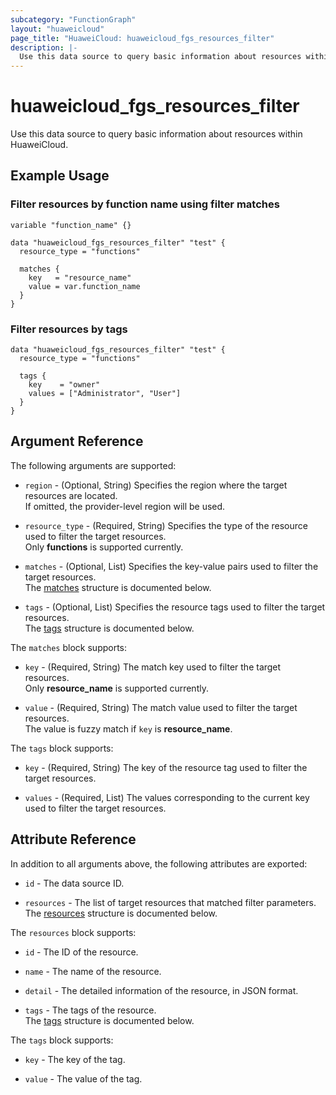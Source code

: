 ```yaml
---
subcategory: "FunctionGraph"
layout: "huaweicloud"
page_title: "HuaweiCloud: huaweicloud_fgs_resources_filter"
description: |-
  Use this data source to query basic information about resources within HuaweiCloud.
---
```


# huaweicloud_fgs_resources_filter

Use this data source to query basic information about resources within HuaweiCloud.

## Example Usage

### Filter resources by function name using filter matches

```hcl
variable "function_name" {}

data "huaweicloud_fgs_resources_filter" "test" {
  resource_type = "functions"

  matches {
    key   = "resource_name"
    value = var.function_name
  }
}
```

### Filter resources by tags

```hcl
data "huaweicloud_fgs_resources_filter" "test" {
  resource_type = "functions"

  tags {
    key    = "owner"
    values = ["Administrator", "User"]
  }
}
```

## Argument Reference

The following arguments are supported:

* `region` - (Optional, String) Specifies the region where the target resources are located.  
  If omitted, the provider-level region will be used.

* `resource_type` - (Required, String) Specifies the type of the resource used to filter the target resources.  
  Only **functions** is supported currently.

* `matches` - (Optional, List) Specifies the key-value pairs used to filter the target resources.  
  The [matches](#fgs_resources_filter_matches) structure is documented below.

* `tags` - (Optional, List) Specifies the resource tags used to filter the target resources.  
  The [tags](#fgs_resources_filter_tags) structure is documented below.

<a name="fgs_resources_filter_matches"></a>
The `matches` block supports:

* `key` - (Required, String) The match key used to filter the target resources.  
  Only **resource_name** is supported currently.

* `value` - (Required, String) The match value used to filter the target resources.  
  The value is fuzzy match if `key` is **resource_name**.

<a name="fgs_resources_filter_tags"></a>
The `tags` block supports:

* `key` - (Required, String) The key of the resource tag used to filter the target resources.

* `values` - (Required, List) The values corresponding to the current key used to filter the target resources.

## Attribute Reference

In addition to all arguments above, the following attributes are exported:

* `id` - The data source ID.

* `resources` - The list of target resources that matched filter parameters.  
  The [resources](#fgs_filtered_resources_attr) structure is documented below.

<a name="fgs_filtered_resources_attr"></a>
The `resources` block supports:

* `id` - The ID of the resource.

* `name` - The name of the resource.

* `detail` - The detailed information of the resource, in JSON format.

* `tags` - The tags of the resource.  
  The [tags](#fgs_filtered_resource_tags) structure is documented below.

<a name="fgs_filtered_resource_tags"></a>
The `tags` block supports:

* `key` - The key of the tag.

* `value` - The value of the tag.

